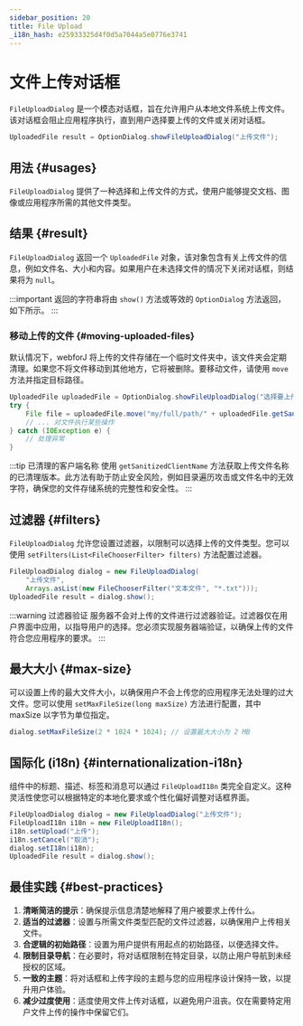 ```yaml
---
sidebar_position: 20
title: File Upload
_i18n_hash: e25933325d4f0d5a7044a5e0776e3741
---
```

# 文件上传对话框

<DocChip chip='shadow' />
<DocChip chip='since' label='24.02' />
<JavadocLink type="foundation" location="com/webforj/component/optiondialog/FileUploadDialog" top='true'/>

`FileUploadDialog` 是一个模态对话框，旨在允许用户从本地文件系统上传文件。该对话框会阻止应用程序执行，直到用户选择要上传的文件或关闭对话框。

```java
UploadedFile result = OptionDialog.showFileUploadDialog("上传文件");
```

## 用法 {#usages}

`FileUploadDialog` 提供了一种选择和上传文件的方式，使用户能够提交文档、图像或应用程序所需的其他文件类型。

## 结果 {#result}

`FileUploadDialog` 返回一个 `UploadedFile` 对象，该对象包含有关上传文件的信息，例如文件名、大小和内容。如果用户在未选择文件的情况下关闭对话框，则结果将为 `null`。

:::important
返回的字符串将由 `show()` 方法或等效的 `OptionDialog` 方法返回，如下所示。
:::

<ComponentDemo 
path='/webforj/fileuploaddialogbasic?' 
javaE='https://raw.githubusercontent.com/webforj/webforj-documentation/refs/heads/main/src/main/java/com/webforj/samples/views/optiondialog/fileupload/FileUploadDialogBasicView.java'
height = '400px'
/>

### 移动上传的文件 {#moving-uploaded-files}

默认情况下，webforJ 将上传的文件存储在一个临时文件夹中，该文件夹会定期清理。如果您不将文件移动到其他地方，它将被删除。要移动文件，请使用 `move` 方法并指定目标路径。

```java showLineNumbers
UploadedFile uploadedFile = OptionDialog.showFileUploadDialog("选择要上传的文件");
try {
    File file = uploadedFile.move("my/full/path/" + uploadedFile.getSanitizedClientName());
    // ... 对文件执行某些操作
} catch (IOException e) {
    // 处理异常
}
```
:::tip 已清理的客户端名称
使用 `getSanitizedClientName` 方法获取上传文件名称的已清理版本。此方法有助于防止安全风险，例如目录遍历攻击或文件名中的无效字符，确保您的文件存储系统的完整性和安全性。
:::

## 过滤器 {#filters}

`FileUploadDialog` 允许您设置过滤器，以限制可以选择上传的文件类型。您可以使用 `setFilters(List<FileChooserFilter> filters)` 方法配置过滤器。

```java showLineNumbers
FileUploadDialog dialog = new FileUploadDialog(
    "上传文件", 
    Arrays.asList(new FileChooserFilter("文本文件", "*.txt")));
UploadedFile result = dialog.show();
```

:::warning 过滤器验证
服务器不会对上传的文件进行过滤器验证。过滤器仅在用户界面中应用，以指导用户的选择。您必须实现服务器端验证，以确保上传的文件符合您应用程序的要求。
:::

## 最大大小 {#max-size}

可以设置上传的最大文件大小，以确保用户不会上传您的应用程序无法处理的过大文件。您可以使用 `setMaxFileSize(long maxSize)` 方法进行配置，其中 maxSize 以字节为单位指定。

```java
dialog.setMaxFileSize(2 * 1024 * 1024); // 设置最大大小为 2 MB
```

## 国际化 (i18n) {#internationalization-i18n}

组件中的标题、描述、标签和消息可以通过 `FileUploadI18n` 类完全自定义。这种灵活性使您可以根据特定的本地化要求或个性化偏好调整对话框界面。

```java showLineNumbers
FileUploadDialog dialog = new FileUploadDialog("上传文件");
FileUploadI18n i18n = new FileUploadI18n();
i18n.setUpload("上传");
i18n.setCancel("取消");
dialog.setI18n(i18n);
UploadedFile result = dialog.show();
```

## 最佳实践 {#best-practices}

1. **清晰简洁的提示**：确保提示信息清楚地解释了用户被要求上传什么。
2. **适当的过滤器**：设置与所需文件类型匹配的文件过滤器，以确保用户上传相关文件。
3. **合逻辑的初始路径**：设置为用户提供有用起点的初始路径，以便选择文件。
4. **限制目录导航**：在必要时，将对话框限制在特定目录，以防止用户导航到未经授权的区域。
5. **一致的主题**：将对话框和上传字段的主题与您的应用程序设计保持一致，以提升用户体验。
6. **减少过度使用**：适度使用文件上传对话框，以避免用户沮丧。仅在需要特定用户文件上传的操作中保留它们。
